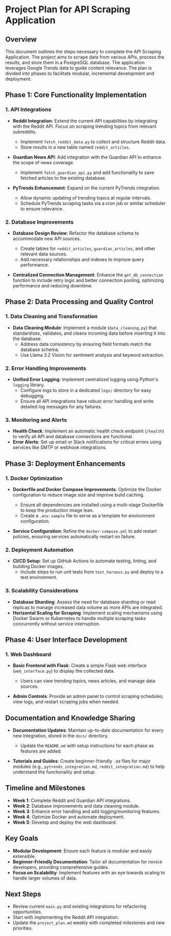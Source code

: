 # Project Plan for API Scraping Application

## Overview
This document outlines the steps necessary to complete the API Scraping Application. The project aims to scrape data from various APIs, process the results, and store them in a PostgreSQL database. The application leverages Google Trends data to guide content relevance. The plan is divided into phases to facilitate modular, incremental development and deployment.

## Phase 1: Core Functionality Implementation

### 1. API Integrations
- **Reddit Integration**: Extend the current API capabilities by integrating with the Reddit API. Focus on scraping trending topics from relevant subreddits.
  - Implement `fetch_reddit_data.py` to collect and structure Reddit data.
  - Store results in a new table named `reddit_articles`.

- **Guardian News API**: Add integration with the Guardian API to enhance the scope of news coverage.
  - Implement `fetch_guardian_api.py` and add functionality to save fetched articles to the existing database.

- **PyTrends Enhancement**: Expand on the current PyTrends integration.
  - Allow dynamic updating of trending topics at regular intervals.
  - Schedule PyTrends scraping tasks via a cron job or similar scheduler to ensure relevance.

### 2. Database Improvements
- **Database Design Review**: Refactor the database schema to accommodate new API sources.
  - Create tables for `reddit_articles`, `guardian_articles`, and other relevant data sources.
  - Add necessary relationships and indexes to improve query performance.

- **Centralized Connection Management**: Enhance the `get_db_connection` function to include retry logic and better connection pooling, optimizing performance and reducing downtime.

## Phase 2: Data Processing and Quality Control

### 1. Data Cleaning and Transformation
- **Data Cleaning Module**: Implement a module (`data_cleaning.py`) that standardizes, validates, and cleans incoming data before inserting it into the database.
  - Address data consistency by ensuring field formats match the database schema.
  - Use Llama 3.2 Vision for sentiment analysis and keyword extraction.

### 2. Error Handling Improvements
- **Unified Error Logging**: Implement centralized logging using Python's `logging` library.
  - Configure logs to store in a dedicated `logs/` directory for easy debugging.
  - Ensure all API integrations have robust error handling and write detailed log messages for any failures.

### 3. Monitoring and Alerts
- **Health Check**: Implement an automatic health check endpoint (`/health`) to verify all API and database connections are functional.
- **Error Alerts**: Set up email or Slack notifications for critical errors using services like SMTP or webhook integrations.

## Phase 3: Deployment Enhancements

### 1. Docker Optimization
- **Dockerfile and Docker Compose Improvements**: Optimize the Docker configuration to reduce image size and improve build caching.
  - Ensure all dependencies are installed using a multi-stage Dockerfile to keep the production image lean.
  - Create a `.env.sample` file to serve as a template for environment configuration.

- **Service Configuration**: Refine the `docker-compose.yml` to add restart policies, ensuring services automatically restart on failure.

### 2. Deployment Automation
- **CI/CD Setup**: Set up GitHub Actions to automate testing, linting, and building Docker images.
  - Include steps to run unit tests from `test_harness.py` and deploy to a test environment.

### 3. Scalability Considerations
- **Database Sharding**: Assess the need for database sharding or read replicas to manage increased data volume as more APIs are integrated.
- **Horizontal Scaling for Scraping**: Implement scaling mechanisms using Docker Swarm or Kubernetes to handle multiple scraping tasks concurrently without service interruption.

## Phase 4: User Interface Development

### 1. Web Dashboard
- **Basic Frontend with Flask**: Create a simple Flask web interface (`web_interface.py`) to display the collected data.
  - Users can view trending topics, news articles, and manage data sources.

- **Admin Controls**: Provide an admin panel to control scraping schedules, view logs, and restart scraping jobs when needed.

## Documentation and Knowledge Sharing
- **Documentation Updates**: Maintain up-to-date documentation for every new integration, stored in the `docs/` directory.
  - Update the `README.md` with setup instructions for each phase as features are added.

- **Tutorials and Guides**: Create beginner-friendly `.md` files for major modules (e.g., `pytrends_integration.md`, `reddit_integration.md`) to help understand the functionality and setup.

## Timeline and Milestones
- **Week 1**: Complete Reddit and Guardian API integrations.
- **Week 2**: Database improvements and data cleaning module.
- **Week 3**: Enhance error handling and add logging/monitoring features.
- **Week 4**: Optimize Docker and automate deployment.
- **Week 5**: Develop and deploy the web dashboard.

## Key Goals
- **Modular Development**: Ensure each feature is modular and easily extensible.
- **Beginner-Friendly Documentation**: Tailor all documentation for novice developers, providing comprehensive guides.
- **Focus on Scalability**: Implement features with an eye towards scaling to handle larger volumes of data.

## Next Steps
- Review current `main.py` and existing integrations for refactoring opportunities.
- Start with implementing the Reddit API integration.
- Update the `project_plan.md` weekly with completed milestones and new priorities.


